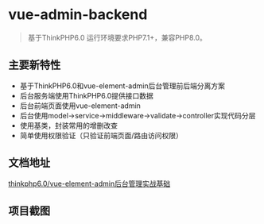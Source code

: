 vue-admin-backend
===============

> 基于ThinkPHP6.0
> 运行环境要求PHP7.1+，兼容PHP8.0。

## 主要新特性

* 基于ThinkPHP6.0和vue-element-admin后台管理前后端分离方案
* 后台服务端使用ThinkPHP6.0提供接口数据
* 后台前端页面使用vue-element-admin
* 后台使用model->service->middleware->validate->controller实现代码分层
* 使用基类，封装常用的增删改查
* 简单使用权限验证（只验证前端页面/路由访问权限）

## 文档地址
[thinkphp6.0/vue-element-admin后台管理实战基础](https://www.kancloud.cn/zmshen/tp6-vue-element)

## 项目截图
